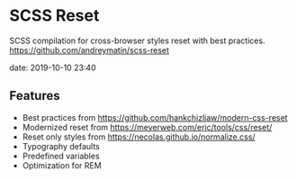 # SCSS Reset

SCSS compilation for cross-browser styles reset with best practices.
https://github.com/andreymatin/scss-reset


date: 2019-10-10 23:40


## Features

- Best practices from https://github.com/hankchizljaw/modern-css-reset
- Modernized reset from https://meyerweb.com/eric/tools/css/reset/
- Reset only styles from https://necolas.github.io/normalize.css/
- Typography defaults
- Predefined variables
- Optimization for REM


